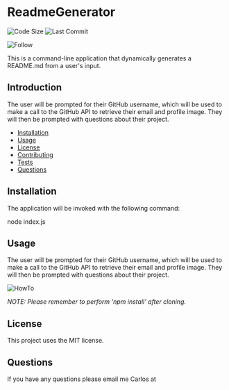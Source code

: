 # ReadmeGenerator

![Code Size](https://img.shields.io/github/languages/code-size/reithal/ReadmeGenerator)
![Last Commit](https://img.shields.io/github/last-commit/reithal/ReadmeGenerator)

![Follow](https://img.shields.io/github/followers/reithal?style=social)

This is a command-line application that dynamically generates a README.md from a user's input.

## Introduction

The user will be prompted for their GitHub username, which will be used to make a call to the GitHub API to retrieve their email and profile image. They will then be prompted with questions about their project.

* [Installation](#installation)
​
* [Usage](#usage)
​
* [License](#license)
​
* [Contributing](#contributing)
​
* [Tests](#tests)
​
* [Questions](#questions)

## Installation

The application will be invoked with the following command:

node index.js

## Usage

The user will be prompted for their GitHub username, which will be used to make a call to the GitHub API to retrieve their email and profile image. They will then be prompted with questions about their project.

![HowTo](http://reithal.github.io/ReadmeGenerator/assets/images/readmegenerator.gif)

_NOTE: Please remember to perform 'npm install' after cloning._

## License

This project uses the MIT license.

## Questions

If you have any questions please email me Carlos  at 
